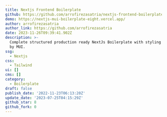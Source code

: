 ```yaml
---
title: Nextjs Frontend Boilerplate
github: https://github.com/arrofirezasatria/nextjs-frontend-boilerplate
demo: https://nextjs-mui-boilerplate-eight.vercel.app/
author: arrofirezasatria
author_link: https://github.com/arrofirezasatria
date: 2023-11-26T09:39:41.902Z
description: >-
  Complete structured production ready NextJs Boilerplate with styling powered
  by MUI.
ssg:
  - Nextjs
css:
  - Tailwind
ui: []
cms: []
category:
  - Boilerplate
draft: false
publish_date: '2022-11-23T06:13:20Z'
update_date: '2023-07-25T04:15:29Z'
github_star: 8
github_fork: 0
---
```

